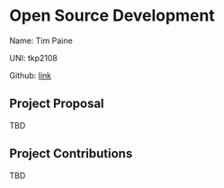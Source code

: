 # Open Source Development

Name: Tim Paine

UNI: tkp2108

Github: [link](https://github.com/timkpaine)


## Project Proposal
TBD

## Project Contributions
TBD